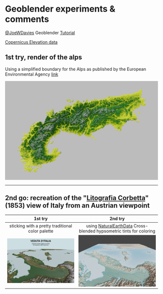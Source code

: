 # Geoblender experiments & comments
[@JoeWDavies](https://github.com/JoeWDavies) Geoblender [Tutorial](https://github.com/JoeWDavies/geoblender)

[Copernicus Elevation data](https://ec.europa.eu/eurostat/web/gisco/geodata/reference-data/elevation/copernicus-dem/elevation)


## 1st try, render of the alps
Using a simplified boundary for the Alps as published by the European Environmental Agency [link](https://www.eea.europa.eu/data-and-maps/data/european-mountain-areas/)

<img src="theAlpsrender.png" alt="the Alps" width="600"/>

___
## 2nd go: recreation of the "[Litografia Corbetta](https://journals.openedition.org/paysage/docannexe/image/338/img-1.jpg)" (1853) view of Italy from an Austrian viewpoint

| 1st try | 2nd try |
| :-: | :-: |
| sticking with a pretty traditional color palette | using [NaturalEarthData](https://www.naturalearthdata.com/downloads/10m-raster-data/10m-cross-blend-hypso/) Cross-blended hypsometric tints for coloring |
| <img src="italy_desat.png" alt="view of the Italian boot" width="600"/> | <img src="italy_ne_hypsotint.png" alt="view of the Italian boot" width="600"/> |
